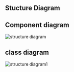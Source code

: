 ## Stucture Diagram

## Component diagram

![structure diagram](https://user-images.githubusercontent.com/56750407/160796011-d7ce8cec-33db-454f-a691-2ed59a0f0a49.png)


## class diagram

![structure diagram1](https://user-images.githubusercontent.com/56750407/160796224-f9c9e8d2-ebad-44c6-a1cd-827a5b5c750a.png)
